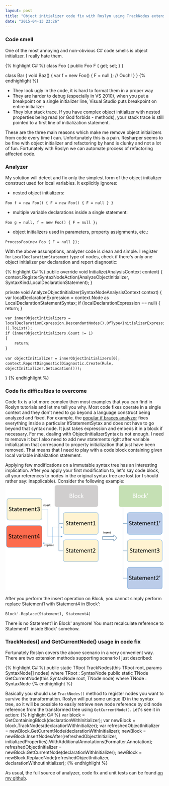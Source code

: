 ```yaml
---
layout: post
title: "Object initializer code fix with Roslyn using TrackNodes extension method"
date: "2015-04-13 23:26"
---
```


### Code smell
One of the most annoying and non-obvious C# code smells is object initializer. I really hate them.

{% highlight C# %}
class Foo
{
    public Foo F { get; set; }
}

class Bar
{
    void Baz()
    {
        var f = new Foo() { F = null }; // Ouch!
    }
}
{% endhighlight %}

* They look ugly in the code, it is hard to format them in a proper way
* They are harder to debug (especially in VS 2010), when you put a breakpoint on a single initializer line, Visual Studio puts breakpoint on entire initializer
* They blur stack trace. If you have complex object initializer with nested properties being read (or God forbids - methods), your stack trace is still pointed to a first line of initialization statement.

These are the three main reasons which make me remove object initializers from code every time I can. Unfortunately this is a pain. Resharper seems to be fine with object initializer and refactoring by hand is clunky and not a lot of fun. Fortunately with Roslyn we can automate process of refactoring affected code.

### Analyzer
My solution will detect and fix only the simplest form of the object initializer construct used for local variables. It explicitly ignores:

* nested object initializers:

`Foo f = new Foo() { F = new Foo() { F = null } }`

* multiple variable declarations inside a single statement:

`Foo g = null, f = new Foo() { F = null };`

* object initializers used in parameters, property assignments, etc.:

`ProcessFoo(new Foo { F = null });`

With the above assumptions, analyzer code is clean and simple. I register for `LocalDeclarationStatement` type of nodes, check if there's only one object initializer per declaration and report diagnostic:

{% highlight C# %}
public override void Initialize(AnalysisContext context)
{
    context.RegisterSyntaxNodeAction(AnalyzeObjectInitializer, SyntaxKind.LocalDeclarationStatement);
}

private void AnalyzeObjectInitializer(SyntaxNodeAnalysisContext context)
{
    var localDeclarationExpression = context.Node as LocalDeclarationStatementSyntax;
    if (localDeclarationExpression == null)
    {
        return;
    }

    var innerObjectInitializers = localDeclarationExpression.DescendantNodes().OfType<InitializerExpressionSyntax>().ToList();
    if (innerObjectInitializers.Count != 1)
    {
        return;
    }

    var objectInitializer = innerObjectInitializers[0];
    context.ReportDiagnostic(Diagnostic.Create(Rule, objectInitializer.GetLocation()));
}
{% endhighlight %}

### Code fix difficulties to overcome
Code fix is a lot more complex then most examples that you can find in Roslyn tutorials and let me tell you why. Most code fixes operate in a single context and they don't need to go beyond a language construct being analyzed and fixed. For example, the [popular if braces analyzer][36f76dca] fixes everything inside a particular IfStatementSytax and does not have to go beyond that syntax node. It just takes expression and embeds it in a block if necessary. For me, dealing with ObjectInitializerSyntax is not enough. I need to remove it but I also need to add new statements right after variable initialization that correspond to property initialization that just have been removed. That means that I need to play with a code block containing given local variable initialization statement.

Applying few modifications on a immutable syntax tree has an interesting implication. After you apply your first modification to, let's say code block, all your references to nodes in the original syntax tree are lost (or I should rather say: inapplicable). Consider the following example:
![roslyn block modification](\images\roslyn-block-modification.png)

After you perform the insert operation on Block, you cannot simply perform replace Statement1 with Statement4 in Block':

`Block'.Replace(Statement1, Statement4)`

There is no Statement1 in Block' anymore! You must recalculate reference to Statement1' inside Block' somehow.

### TrackNodes() and GetCurrentNode() usage in code fix
Fortunately Roslyn covers the above scenario in a very convenient way. There are two extension methods supporting scenario I just described:

{% highlight C# %}
public static TRoot TrackNodes<TRoot>(this TRoot root, params SyntaxNode[] nodes)
    where TRoot : SyntaxNode
public static TNode GetCurrentNode<TNode>(this SyntaxNode root, TNode node)
    where TNode : SyntaxNode
{% endhighlight %}

Basically you should use `TrackNodes()` method to register nodes you want to survive the transformation. Roslyn will put some unique ID in the syntax tree, so it will be possible to easily retrieve new node reference by old node reference from the transformed tree using `GetCurrentNode()`. Let's see it in action:
{% highlight C# %}
var block = GetContainingBlock(declarationWithInitializer);
var newBlock = block.TrackNodes(declarationWithInitializer);
var refreshedObjectInitializer = newBlock.GetCurrentNode(declarationWithInitializer);
newBlock = newBlock.InsertNodesAfter(refreshedObjectInitializer, initializedProperties).WithAdditionalAnnotations(Formatter.Annotation);
refreshedObjectInitializer = newBlock.GetCurrentNode(declarationWithInitializer);
newBlock = newBlock.ReplaceNode(refreshedObjectInitializer, declarationWithoutInitializer);
{% endhighlight %}

As usual, the full source of analyzer, code fix and unit tests can be found [on my github][mygithub].

[36f76dca]: http://jeremybytes.blogspot.com/2014/12/new-video-building-diagnostic-analyzer.html
[mygithub]: https://github.com/benetkiewicz/TgdNetRoslynSamples/
